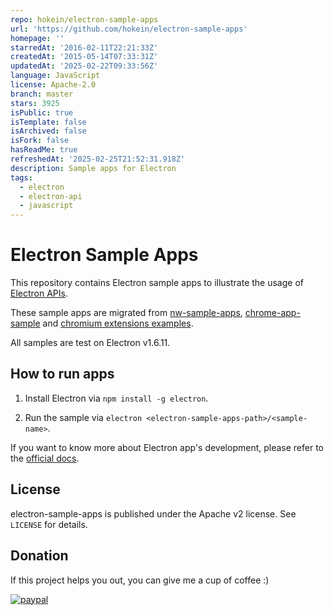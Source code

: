 ```yaml
---
repo: hokein/electron-sample-apps
url: 'https://github.com/hokein/electron-sample-apps'
homepage: ''
starredAt: '2016-02-11T22:21:33Z'
createdAt: '2015-05-14T07:33:31Z'
updatedAt: '2025-02-22T09:33:56Z'
language: JavaScript
license: Apache-2.0
branch: master
stars: 3925
isPublic: true
isTemplate: false
isArchived: false
isFork: false
hasReadMe: true
refreshedAt: '2025-02-25T21:52:31.918Z'
description: Sample apps for Electron
tags:
  - electron
  - electron-api
  - javascript
---
```


# Electron Sample Apps

This repository contains Electron sample apps to illustrate the usage of
[Electron APIs](https://github.com/electron/electron/tree/master/docs).

These sample apps are migrated from [nw-sample-apps](https://github.com/zcbenz/nw-sample-apps),
[chrome-app-sample](https://github.com/GoogleChrome/chrome-app-samples) and
[chromium extensions examples](https://code.google.com/p/chromium/codesearch#chromium/src/chrome/common/extensions/docs/examples/&sq=package:chromium&type=cs).

All samples are test on Electron v1.6.11.

## How to run apps

1. Install Electron via `npm install -g electron`.

2. Run the sample via `electron <electron-sample-apps-path>/<sample-name>`.

If you want to know more about Electron app's development, please refer to the
[official docs](https://github.com/electron/electron/blob/master/docs/tutorial/quick-start.md).

## License

electron-sample-apps is published under the Apache v2 license. See `LICENSE` for details.

## Donation

If this project helps you out, you can give me a cup of coffee :)

[![paypal](https://img.shields.io/badge/donate-paypal-brightgreen.svg)](https://www.paypal.com/cgi-bin/webscr?cmd=_s-xclick&hosted_button_id=ZVNVLSK6P6JRG)
